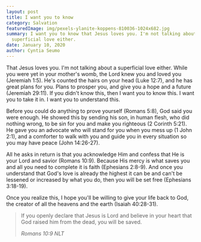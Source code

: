 ```yaml
---
layout: post
title: I want you to know
category: Salvation
featuredImage: img/pexels-ylanite-koppens-810036-1024x682.jpg
summary: I want you to know that Jesus loves you. I'm not talking about a
  superficial love either.
date: January 10, 2020
author: Cyntia Seumo
---
```

<p>
That Jesus loves you. I'm not talking about a superficial love either. While you were yet in your mother's womb, the Lord knew you and loved you (<a>Jeremiah 1:5</a>). He's counted the hairs on your head (<a>Luke 12:7</a>), and he has great plans for you. Plans to prosper you, and give you a hope and a future (<a>Jeremiah 29:11</a>). If you didn't know this, then I want you to know this. I want you to take it in. I want you to understand this.
</p>

<p>
Before you could do anything to prove yourself (<a>Romans 5:8</a>), God said you were enough. He showed this by sending his son, in human flesh, who did nothing wrong, to be sin for you and make you righteous (<a>2 Corinth 5:21</a>). He gave you an advocate who will stand for you when you mess up (<a>1 John 2:1</a>), and a comforter to walk with you and guide you in every situation so you may have peace (<a>John 14:26-27</a>).
</p>

<p>
All he asks in return is that you acknowledge Him and confess that He is your Lord and savior (<a>Romans 10:9</a>). Because His mercy is what saves you and all you need to complete it is faith (<a>Ephesians 2:8-9</a>). And once you understand that God's love is already the highest it can be and can't be lessened or increased by what you do, then you will be set free (<a>Ephesians 3:18-19</a>).
</p>

<p>
Once you realize this, I hope you'll be willing to give your life back to God, the creator of all the heavens and the earth (<a>Isaiah 40:28-31</a>).
</p>

<blockquote>
<p>
If you openly declare that Jesus is Lord and believe in your heart that God raised him from the dead, you will be saved.
</p>
<cite>
Romans 10:9 NLT
</cite>
</blockquote>